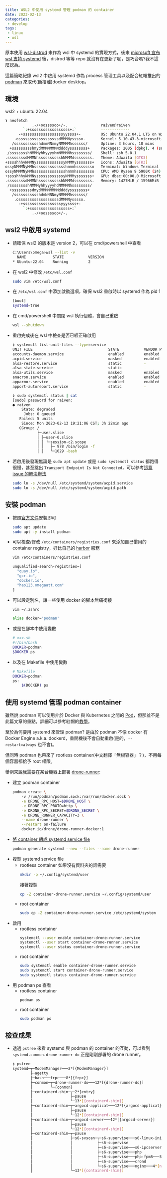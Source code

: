 ```yaml
---
title: WSL2 中使用 systemd 管理 podman 的 container
date: 2023-02-13
categories:
 - develop
tags:
 - linux
 - wsl
---
```


原本使用 [wsl-distrod](https://github.com/nullpo-head/wsl-distrod) 來作為 wsl 中 systemd 的實現方式，後來 [microsoft 宣布 wsl 支持 systemd](https://devblogs.microsoft.com/commandline/systemd-support-is-now-available-in-wsl/) 後，distrod 等等 repo 就沒有在更新了呢，是巧合嗎?我不這麼認為。

這篇簡略紀錄 wsl2 中啟用 systemd 作為 process 管理工具以及配合紅帽推出的 [podman](https://podman.io/) 來取代(斷捨離)docker desktop。

## 環境

wsl2 + ubuntu 22.04

```bash
❯ neofetch
            .-/+oossssoo+/-.               raiven@raiven 
        `:+ssssssssssssssssss+:`           ------------- 
      -+ssssssssssssssssssyyssss+-         OS: Ubuntu 22.04.1 LTS on Windows 10 x86_64 
    .ossssssssssssssssssdMMMNysssso.       Kernel: 5.10.43.3-microsoft-standard-WSL2 
   /ssssssssssshdmmNNmmyNMMMMhssssss/      Uptime: 3 hours, 10 mins 
  +ssssssssshmydMMMMMMMNddddyssssssss+     Packages: 2005 (dpkg), 4 (snap) 
 /sssssssshNMMMyhhyyyyhmNMMMNhssssssss/    Shell: zsh 5.8.1 
.ssssssssdMMMNhsssssssssshNMMMdssssssss.   Theme: Adwaita [GTK3] 
+sssshhhyNMMNyssssssssssssyNMMMysssssss+   Icons: Adwaita [GTK3] 
ossyNMMMNyMMhsssssssssssssshmmmhssssssso   Terminal: Windows Terminal 
ossyNMMMNyMMhsssssssssssssshmmmhssssssso   CPU: AMD Ryzen 9 5900X (24) @ 3.700GHz 
+sssshhhyNMMNyssssssssssssyNMMMysssssss+   GPU: dbac:00:00.0 Microsoft Corporation Device 008e 
.ssssssssdMMMNhsssssssssshNMMMdssssssss.   Memory: 1427MiB / 15966MiB 
 /sssssssshNMMMyhhyyyyhdNMMMNhssssssss/
  +sssssssssdmydMMMMMMMMddddyssssssss+                             
   /ssssssssssshdmNNNNmyNMMMMhssssss/                              
    .ossssssssssssssssssdMMMNysssso.
      -+sssssssssssssssssyyyssss+-
        `:+ssssssssssssssssss+:`
            .-/+oossssoo+/-.
```

## wsl2 中啟用 systemd

- 請確保 wsl2 的版本是 version 2，可以在 cmd/powershell 中查看
    ```bash
    C:\Users\omega>wsl --list -v
      NAME            STATE           VERSION
    * Ubuntu-22.04    Running         2
    ```
- 在 wsl2 中修改 `/etc/wsl.conf`
    ```bash
    sudo vim /etc/wsl.conf
    ```
- 在 `/etc/wsl.conf` 中添加啟動選項，確保 wsl2 重啟時以 systemd 作為 pid 1
    ```bash
    [boot]
    systemd=true
    ```
- 在 cmd/powershell 中關閉 wsl 執行個體，會自己重啟
    ```bash
    wsl --shutdown
    ```

- 重啟完成後在 wsl 中檢查是否已經正確啟用
    ```bash
    ❯ systemctl list-unit-files --type=service
    UNIT FILE                                  STATE           VENDOR PRESET
    accounts-daemon.service                    enabled         enabled
    acpid.service                              masked          enabled
    alsa-restore.service                       static          -
    alsa-state.service                         static          -
    alsa-utils.service                         masked          enabled
    anacron.service                            enabled         enabled
    apparmor.service                           enabled         enabled
    apport-autoreport.service                  static          -

    ❯ sudo systemctl status | cat
    [sudo] password for raiven:
    ● raiven
        State: degraded
         Jobs: 0 queued
       Failed: 5 units
        Since: Mon 2023-02-13 19:21:06 CST; 3h 22min ago
       CGroup: /
               ├─user.slice
               │ ├─user-0.slice
               │ │ └─session-c2.scope
               │ │   ├─ 978 /bin/login -f
               │ │   └─1029 -bash
    ```
- 若啟用後發現無論是 `sudo apt update` 或是 `sudo systemctl status` 都跑得很慢，甚至跳出 `Transport Endpoint Is Not Connected`，可以參考[這篇 issue 的解決辦法](https://github.com/microsoft/WSL/issues/8904#issuecomment-1324249768)
    ```bash
    sudo ln -s /dev/null /etc/systemd/system/acpid.service
    sudo ln -s /dev/null /etc/systemd/system/acpid.path
    ```

## 安裝 podman

- 按照[官方文件](https://podman.io/getting-started/installation#installing-on-linux)安裝即可
    ```bash
    sudo apt update
    sudo apt -y install podman
    ```
- 可以檢查/修改 `/etc/containers/registries.conf` 來添加自己慣用的 container registry，好比自己的 [harbor](https://goharbor.io/) 服務
    ```bash
    vim /etc/containers/registries.conf
    
    unqualified-search-registries=[
      "quay.io",
      "gcr.io",
      "docker.io",
      "hao123.omegaatt.com"
    ]
    ```
- 可以設定別名，讓一些使用 docker 的腳本無痛銜接
    ```bash
    vim ~/.zshrc

    alias docker='podman'
    ```
- 或是在腳本中使用變數
    ```bash
    # xxx.sh
    #!/bin/bash
    DOCKER=podman
    $DOCKER ps
    ```
- 以及在 Makefile 中使用變數
    ```bash
    # Makefile
    DOCKER=podman
    ps:
	    $(DOCKER) ps
    ```

## 使用 systemd 管理 podman container

雖然說 podman 可以使用介於 Docker 與 Kubernetes 之間的 [Pod](https://docs.podman.io/en/latest/markdown/podman-pod.1.html)，但那並不是此篇文章的重點，詳細可以參考紅帽的[教學](https://access.redhat.com/documentation/zh-cn/red_hat_enterprise_linux/8/html/building_running_and_managing_containers/proc_auto-generating-a-systemd-unit-file-using-podman_assembly_porting-containers-to-systemd-using-podman)。

至於為何要用 systemd 來管理 podman? 是由於 podman 不像 docker 有 Docker Engine a.k.a. dockerd，重開機後不會自動重啟(是的，`--restart=always` 也不會)。

但同時 podman 也帶來了 rootless container(中文翻譯「無根容器」？)，不用每個容器都給予 root 權限。

舉例來說我需要在某台機器上部署 [drone-runner](https://docs.drone.io/runner/docker/installation/linux/):

- 建立 podman container
    ```bash
    podman create \ 
        -v /run/podman/podman.sock:/var/run/docker.sock \
        -e DRONE_RPC_HOST=$DRONE_HOST \
        -e DRONE_RPC_PROTO=http \
        -e DRONE_RPC_SECRET=$DRONE_SECRET \
        -e DRONE_RUNNER_CAPACITY=3 \
        --name drone-runner \
        --restart on-failure 
        docker.io/drone/drone-runner-docker:1
    ```
- [將 container 轉成 systemd service file](https://docs.podman.io/en/latest/markdown/podman-generate-systemd.1.html)
    ```bash
    podman generate systemd --new --files --name drone-runner
    ```
- 複製 systemd service file
    - rootless container
        如果沒有資料夾的話需要
        ```bash
        mkdir -p ~/.config/systemd/user
        ```
        接著複製
        ```bash
        cp -Z container-drone-runner.service ~/.config/systemd/user
        ```
    - root container
        ```bash
        sudo cp -Z container-drone-runner.service /etc/systemd/system
        ```
- 啟用
    - rootless container
        ```bash
        systemctl --user enable container-drone-runner.service
        systemctl --user start container-drone-runner.service
        systemctl --user status container-drone-runner.service
        ```
    - root container
        ```bash
        sudo systemctl enable container-drone-runner.service
        sudo systemctl start container-drone-runner.service
        sudo systemctl status container-drone-runner.service
        ```
- 用 podman ps 查看
    - rootless container
        ```bash
        podman ps
        ```
    - root container
        ```bash
        sudo podman ps
        ```

## 檢查成果
- 透過 `pstree` 來看 systemd 與 podman 的 container 的互動，可以看到 `systemd.conmon.drone-runner-do` 正是剛剛部署的 drone runner。
    ```bash
    ❯ pstree
    systemd─┬─ModemManager───2*[{ModemManager}]
            ├─agetty
            ├─bash───frpc───8*[{frpc}]
            ├─conmon─┬─drone-runner-do───12*[{drone-runner-do}]
            │        └─{conmon}
            ├─containerd-shim─┬─2*[entry]
            │                 ├─pause
            │                 └─13*[{containerd-shim}]
            ├─containerd-shim─┬─argocd-applicat───12*[{argocd-applicat}]
            │                 ├─pause
            │                 └─12*[{containerd-shim}]
            ├─containerd-shim─┬─argocd-server───12*[{argocd-server}]
            │                 ├─pause
            │                 └─12*[{containerd-shim}]
            ├─containerd-shim─┬─pause
            │                 ├─s6-svscan─┬─s6-supervise───s6-linux-init-s
            │                 │           ├─s6-supervise
            │                 │           ├─s6-supervise───s6-ipcserverd
            │                 │           ├─s6-supervise───php
            │                 │           ├─s6-supervise───php-fpm8───3*[php-fpm8]
            │                 │           ├─s6-supervise───crond
            │                 │           └─s6-supervise───nginx───4*[nginx]
            │                 └─13*[{containerd-shim}]
    ```
